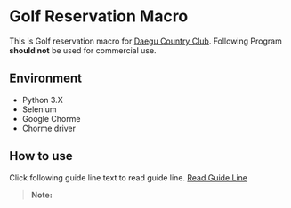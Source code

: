 # Golf Reservation Macro
This is Golf reservation macro for  [Daegu Country Club](https://www.daegucc.co.kr).
Following Program **should not** be used for commercial use.

## Environment

- Python 3.X
- Selenium
- Google Chorme
- Chorme driver

## How to use

Click following guide line text to read guide line.
[Read Guide Line](https://woozlabs.notion.site/CC-0aa8327663d8475cbb5a27b646ae963b)

> **Note:** 